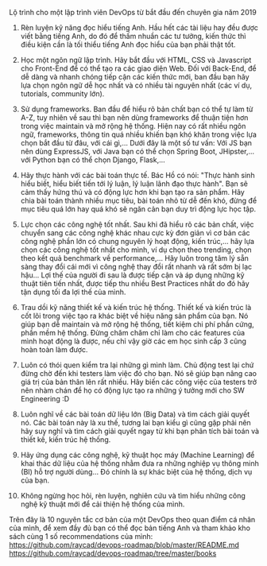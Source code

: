 Lộ trình cho một lập trình viên DevOps từ bắt đầu đến chuyên gia năm 2019

1. Rèn luyện kỹ năng đọc hiểu tiếng Anh.
Hầu hết các tài liệu hay đều được viết bằng tiếng Anh, do đó để thấm nhuần các tư tưởng, kiến thức thì điều kiện cần là tối thiểu tiếng Anh đọc hiểu của bạn phải thật tốt.

2. Học một ngôn ngữ lập trình.
Hãy bắt đầu với HTML, CSS và Javascript cho Front-End để có thể tạo ra các giao diện Web.
Đối với Back-End, để dễ dàng và nhanh chóng tiếp cận các kiến thức mới, ban đầu bạn hãy lựa chọn ngôn ngữ dễ học nhất và có nhiều tài nguyên nhất (các ví dụ, tutorials, community lớn).

3. Sử dụng frameworks.
Ban đầu để hiểu rõ bản chất bạn có thể tự làm từ A-Z, tuy nhiên về sau thì bạn nên dùng frameworks để thuận tiện hơn trong việc maintain và mở rộng hệ thống. Hiện nay có rất nhiều ngôn ngữ, frameworks, thông tin quá nhiều khiến bạn khó khăn trong việc lựa chọn bắt đầu từ đâu, với cái gì,... Dưới đây là một số tư vấn:
Với JS bạn nên dùng ExpressJS, với Java bạn có thể chọn Spring Boot, JHipster,... với Python bạn có thể chọn Django, Flask,...

4. Hãy thực hành với các bài toán thực tế.
Bác Hồ có nói: "Thực hành sinh hiểu biết, hiểu biết tiến tới lý luận, lý luận lãnh đạo thực hành".
Bạn sẽ cảm thấy hứng thú và có động lực hơn khi bạn tạo ra sản phẩm. Hãy chia bài toán thành nhiều mục tiêu, bài toán nhỏ từ dễ đến khó, đừng để mục tiêu quá lớn hay quá khó sẽ ngăn cản bạn duy trì động lực học tập.

5. Lực chọn các công nghệ tốt nhất.
Sau khi đã hiểu rõ các bản chất, việc chuyển sang các công nghệ khác nhau cực kỳ đơn giản vì cơ bản các công nghệ phần lớn có chung nguyên lý hoạt động, kiến trúc,... hãy lựa chọn các công nghệ tốt nhất cho mình, ví dụ chọn theo trending, chọn theo kết quả benchmark về performance,... Hãy luôn trong tâm lý sẵn sàng thay đổi cái mới vì công nghệ thay đổi rất nhanh và rất sớm bị lạc hậu... Lợi thế của người đi sau là được tiếp cận và áp dụng những kỹ thuật tiên tiến nhất, được tiếp thu nhiều Best Practices nhất do đó hãy tận dụng tối đa lợi thế của mình.

6. Trau dồi kỹ năng thiết kế và kiến trúc hệ thống.
Thiết kế và kiến trúc là cốt lõi trong việc tạo ra khác biệt về hiệu năng sản phẩm của bạn. Nó giúp bạn dễ maintain và mở rộng hệ thống, tiết kiệm chi phí phần cứng, phần mềm hệ thống. Đừng chăm chăm chỉ làm cho các features của mình hoạt động là được, nếu chỉ vậy giờ các em học sinh cấp 3 cũng hoàn toàn làm được.

7. Luôn có thói quen kiểm tra lại những gì mình làm. Chủ động test lại chứ đừng chờ đến khi testers làm việc đó cho bạn. Nó sẽ giúp bạn nâng cao giá trị của bản thân lên rất nhiều. Hãy biến các công việc của testers trở nên nhàm chán để họ có động lực tạo ra những ý tưởng mới cho SW Engineering :D

8. Luôn nghĩ về các bài toán dữ liệu lớn (Big Data) và tìm cách giải quyết nó. Các bài toán này là xu thế, tương lai bạn kiểu gì cũng gặp phải nên hãy suy nghĩ và tìm cách giải quyết ngay từ khi bạn phân tích bài toán và thiết kế, kiến trúc hệ thống.

9. Hãy ứng dụng các công nghệ, kỹ thuật học máy (Machine Learning) để khai thác dữ liệu của hệ thống nhằm đưa ra những nghiệp vụ thông minh (BI) hỗ trợ người dùng... Đó chính là sự khác biệt của hệ thống, dịch vụ của bạn.

10. Không ngừng học hỏi, rèn luyện, nghiên cứu và tìm hiểu những công nghệ kỹ thuật mới để cải thiện hệ thống của mình.

Trên đây là 10 nguyên tắc cơ bản của một DevOps theo quan điểm cá nhân của mình, để xem đầy đủ bạn có thể đọc bản tiếng Anh và tham khảo kho sách cùng 1 số recommendations của mình:
https://github.com/raycad/devops-roadmap/blob/master/README.md
https://github.com/raycad/devops-roadmap/tree/master/books
